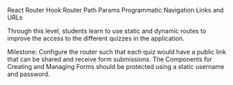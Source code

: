 React Router
Hook Router
Path Params
Programmatic Navigation
Links and URLs

Through this level, students learn to use static and dynamic routes to improve the access to the different quizzes in the application.

Milestone: Configure the router such that each quiz would have a public link that can be shared and receive form submissions. The Components for Creating and Managing Forms should be protected using a static username and password.